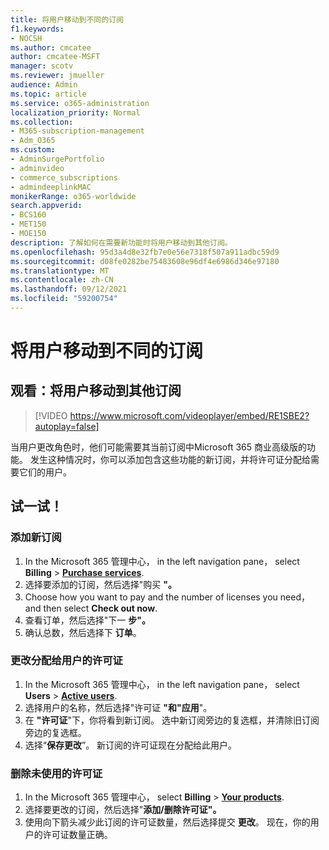 ```yaml
---
title: 将用户移动到不同的订阅
f1.keywords:
- NOCSH
ms.author: cmcatee
author: cmcatee-MSFT
manager: scotv
ms.reviewer: jmueller
audience: Admin
ms.topic: article
ms.service: o365-administration
localization_priority: Normal
ms.collection:
- M365-subscription-management
- Adm_O365
ms.custom:
- AdminSurgePortfolio
- adminvideo
- commerce_subscriptions
- admindeeplinkMAC
monikerRange: o365-worldwide
search.appverid:
- BCS160
- MET150
- MOE150
description: 了解如何在需要新功能时将用户移动到其他订阅。
ms.openlocfilehash: 95d3a4d8e32fb7e0e56e7318f507a911adbc59d9
ms.sourcegitcommit: d08fe0282be75483608e96df4e6986d346e97180
ms.translationtype: MT
ms.contentlocale: zh-CN
ms.lasthandoff: 09/12/2021
ms.locfileid: "59200754"
---
```

# <a name="move-users-to-different-subscriptions"></a>将用户移动到不同的订阅

## <a name="watch-move-users-to-a-different-subscription"></a>观看：将用户移动到其他订阅

> [!VIDEO https://www.microsoft.com/videoplayer/embed/RE1SBE2?autoplay=false]

当用户更改角色时，他们可能需要其当前订阅中Microsoft 365 商业高级版的功能。 发生这种情况时，你可以添加包含这些功能的新订阅，并将许可证分配给需要它们的用户。

## <a name="try-it"></a>试一试！

### <a name="add-a-new-subscription"></a>添加新订阅

1. In the Microsoft 365 管理中心， in the left navigation pane， select **Billing**  >  <a href="https://go.microsoft.com/fwlink/p/?linkid=868433" target="_blank">**Purchase services**</a>.
1. 选择要添加的订阅，然后选择"购买 **"。**
1. Choose how you want to pay and the number of licenses you need， and then select **Check out now**.
1. 查看订单，然后选择"下一 **步"。**
1. 确认总数，然后选择下 **订单**。

### <a name="change-the-license-assigned-to-a-user"></a>更改分配给用户的许可证

1. In the Microsoft 365 管理中心， in the left navigation pane， select **Users**  >  <a href="https://go.microsoft.com/fwlink/p/?linkid=834822" target="_blank">**Active users**</a>.
1. 选择用户的名称，然后选择"许可证 **"和"应用**"。
1. 在 **"许可证**"下，你将看到新订阅。 选中新订阅旁边的复选框，并清除旧订阅旁边的复选框。
1. 选择“**保存更改**”。 新订阅的许可证现在分配给此用户。

### <a name="remove-an-unused-license"></a>删除未使用的许可证

1. In the Microsoft 365 管理中心， select **Billing**  >  <a href="https://go.microsoft.com/fwlink/p/?linkid=842054" target="_blank">**Your products**</a>.
1. 选择要更改的订阅，然后选择"**添加/删除许可证"。**
1. 使用向下箭头减少此订阅的许可证数量，然后选择提交 **更改**。 现在，你的用户的许可证数量正确。
